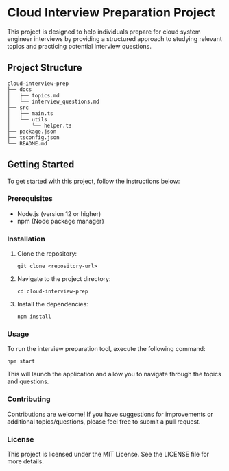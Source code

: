 # Cloud Interview Preparation Project

This project is designed to help individuals prepare for cloud system engineer interviews by providing a structured approach to studying relevant topics and practicing potential interview questions.

## Project Structure

```
cloud-interview-prep
├── docs
│   ├── topics.md
│   └── interview_questions.md
├── src
│   ├── main.ts
│   └── utils
│       └── helper.ts
├── package.json
├── tsconfig.json
└── README.md
```

## Getting Started

To get started with this project, follow the instructions below:

### Prerequisites

- Node.js (version 12 or higher)
- npm (Node package manager)

### Installation

1. Clone the repository:
   ```
   git clone <repository-url>
   ```
2. Navigate to the project directory:
   ```
   cd cloud-interview-prep
   ```
3. Install the dependencies:
   ```
   npm install
   ```

### Usage

To run the interview preparation tool, execute the following command:
```
npm start
```

This will launch the application and allow you to navigate through the topics and questions.

### Contributing

Contributions are welcome! If you have suggestions for improvements or additional topics/questions, please feel free to submit a pull request.

### License

This project is licensed under the MIT License. See the LICENSE file for more details.